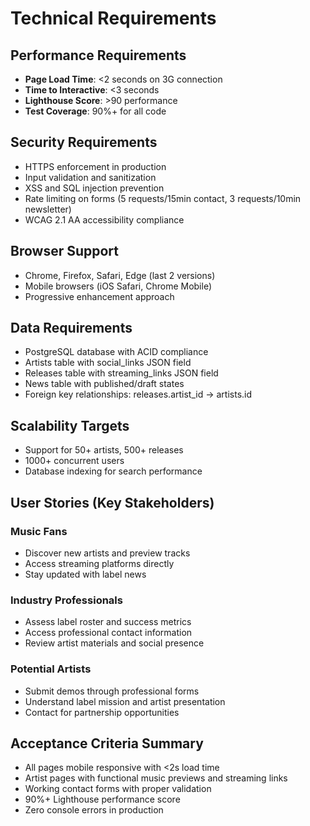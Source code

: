 # Technical Requirements

## Performance Requirements
- **Page Load Time**: <2 seconds on 3G connection
- **Time to Interactive**: <3 seconds  
- **Lighthouse Score**: >90 performance
- **Test Coverage**: 90%+ for all code

## Security Requirements
- HTTPS enforcement in production
- Input validation and sanitization
- XSS and SQL injection prevention
- Rate limiting on forms (5 requests/15min contact, 3 requests/10min newsletter)
- WCAG 2.1 AA accessibility compliance

## Browser Support
- Chrome, Firefox, Safari, Edge (last 2 versions)
- Mobile browsers (iOS Safari, Chrome Mobile)
- Progressive enhancement approach

## Data Requirements
- PostgreSQL database with ACID compliance
- Artists table with social_links JSON field
- Releases table with streaming_links JSON field  
- News table with published/draft states
- Foreign key relationships: releases.artist_id → artists.id

## Scalability Targets
- Support for 50+ artists, 500+ releases
- 1000+ concurrent users  
- Database indexing for search performance

## User Stories (Key Stakeholders)

### Music Fans
- Discover new artists and preview tracks
- Access streaming platforms directly
- Stay updated with label news

### Industry Professionals  
- Assess label roster and success metrics
- Access professional contact information
- Review artist materials and social presence

### Potential Artists
- Submit demos through professional forms
- Understand label mission and artist presentation
- Contact for partnership opportunities

## Acceptance Criteria Summary
- All pages mobile responsive with <2s load time
- Artist pages with functional music previews and streaming links
- Working contact forms with proper validation
- 90%+ Lighthouse performance score
- Zero console errors in production